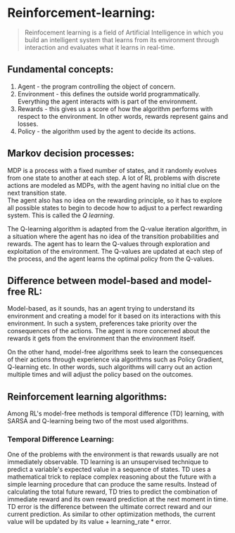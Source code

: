 # Reinforcement-learning:

> Reinfocement learning is a field of Artificial Intelligence in which you build an intelligent system that learns from its environment through interaction and evaluates what it learns in real-time.

## Fundamental concepts:
1. Agent - the program controlling the object of concern.
2. Environment - this defines the outside world programmatically. Everything the agent interacts with is part of the environment.
3. Rewards - this gives us a score of how the algorithm performs with respect to the environment. In other words, rewards represent gains and losses.
4. Policy - the algorithm used by the agent to decide its actions.

## Markov decision processes:

MDP is a process with a fixed number of states, and it randomly evolves from one state to another at each step. A lot of RL problems with discrete actions are modeled as MDPs, with the agent having no initial clue on the next transition state.     
The agent also has no idea on the rewarding principle, so it has to explore all possible states to begin to decode how to adjust to a perfect rewarding system. This is called the *Q learning*.

The Q-learning algorithm is adapted from the Q-value iteration algorithm, in a situation where the agent has no idea of the transition probabilities and rewards. The agent has to learn the Q-values through exploration and exploitation of the environment. The Q-values are updated at each step of the process, and the agent learns the optimal policy from the Q-values.

## Difference between model-based and model-free RL:

Model-based, as it sounds, has an agent trying to understand its environment and creating a model for it based on its interactions with this environment. In such a system, preferences take priority over the consequences of the actions. The agent is more concerned about the rewards it gets from the environment than the environment itself.

On the other hand, model-free algorithms seek to learn the consequences of their actions through experience via algorithms such as Policy Gradient, Q-learning etc. In other words, such algorithms will carry out an action multiple times and will adjust the policy based on the outcomes.

## Reinforcement learning algorithms:

Among RL's model-free methods is temporal difference (TD) learning, with SARSA and Q-learning being two of the most used algorithms.

### Temporal Difference Learning:
One of the problems with the environment is that rewards usually are not immediately observable. TD learning is an unsupervised technique to predict a variable's expected value in a sequence of states. TD uses a mathematical trick to replace complex reasoning about the future with a simple learning procedure that can produce the same results. Instead of calculating the total future reward, TD tries to predict the combination of immediate reward and its own reward prediction at the next moment in time.  
TD error is the difference between the ultimate correct reward and our current prediction. As similar to other optimization methods, the current value will be updated by its value + learning_rate * error.